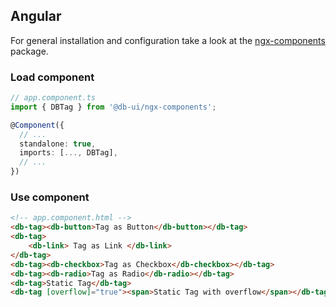 ## Angular

For general installation and configuration take a look at the [ngx-components](https://www.npmjs.com/package/@db-ui/ngx-components) package.

### Load component

```ts app.component.ts
// app.component.ts
import { DBTag } from '@db-ui/ngx-components';

@Component({
  // ...
  standalone: true,
  imports: [..., DBTag],
  // ...
})
```

### Use component

```html app.component.html
<!-- app.component.html -->
<db-tag><db-button>Tag as Button</db-button></db-tag>
<db-tag>
	<db-link> Tag as Link </db-link>
</db-tag>
<db-tag><db-checkbox>Tag as Checkbox</db-checkbox></db-tag>
<db-tag><db-radio>Tag as Radio</db-radio></db-tag>
<db-tag>Static Tag</db-tag>
<db-tag [overflow]="true"><span>Static Tag with overflow</span></db-tag>
```
